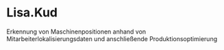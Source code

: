 # Lisa.Kud
Erkennung von Maschinenpositionen anhand von Mitarbeiterlokalisierungsdaten und anschließende Produktionsoptimierung
